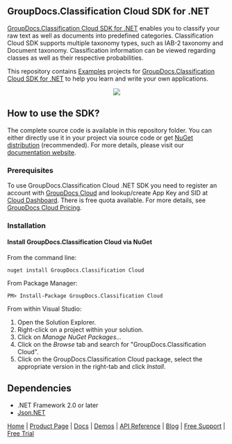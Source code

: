 ## GroupDocs.Classification Cloud SDK for .NET

[GroupDocs.Classification Cloud SDK for .NET](https://products.groupdocs.cloud/classification/net) enables you to classify your raw text as well as documents ‎into predefined categories. Classification Cloud SDK supports multiple taxonomy types, such as IAB-2 ‎taxonomy and Document taxonomy. Classification information can be viewed regarding classes as well ‎as their respective probabilities.‎

This repository contains [Examples](Examples) projects for [GroupDocs.Classification Cloud SDK for .NET](https://products.groupdocs.cloud/classification/net) to help you learn and write your own applications.

<p align="center">

  <a title="Download complete GroupDocs.Classification Cloud SDK Examples for .NET source code" href="https://github.com/groupdocs-classification-cloud/groupdocs-classification-cloud-dotnet-samples/archive/master.zip">
	<img src="https://raw.github.com/AsposeExamples/java-examples-dashboard/master/images/downloadZip-Button-Large.png" />
  </a>
</p>

## How to use the SDK?

The complete source code is available in this repository folder. You can either directly use it in your project via source code or get [NuGet distribution](https://www.nuget.org/packages/GroupDocs.Classification-Cloud/) (recommended). For more details, please visit our [documentation website](https://docs.groupdocs.cloud/classification/).

### Prerequisites

To use GroupDocs.Classification Cloud .NET SDK you need to register an account with [GroupDocs Cloud](https://groupdocs.cloud) and lookup/create App Key and SID at [Cloud Dashboard](https://dashboard.groupdocs.cloud/#/apps). There is free quota available. For more details, see [GroupDocs Cloud Pricing](https://purchase.groupdocs.cloud/pricing).

### Installation

#### Install GroupDocs.Classification Cloud via NuGet

From the command line:

	nuget install GroupDocs.Classification Cloud

From Package Manager:

	PM> Install-Package GroupDocs.Classification Cloud

From within Visual Studio:

1. Open the Solution Explorer.
2. Right-click on a project within your solution.
3. Click on *Manage NuGet Packages...*
4. Click on the *Browse* tab and search for "GroupDocs.Classification Cloud".
5. Click on the GroupDocs.Classification Cloud package, select the appropriate version in the right-tab and click *Install*.

## Dependencies
- .NET Framework 2.0 or later
- [Json.NET](https://www.nuget.org/packages/Newtonsoft.Json/)

[Home](https://www.groupdocs.cloud/) | [Product Page](https://products.groupdocs.cloud/classification/net) | [Docs](https://docs.groupdocs.cloud/classification/) | [Demos](https://products.groupdocs.app/classification/family) | [API Reference](https://apireference.groupdocs.cloud/classification/) | [Blog](https://blog.groupdocs.cloud/category/classification/) | [Free Support](https://forum.groupdocs.cloud/c/classification) | [Free Trial](https://purchase.groupdocs.cloud/trial)
